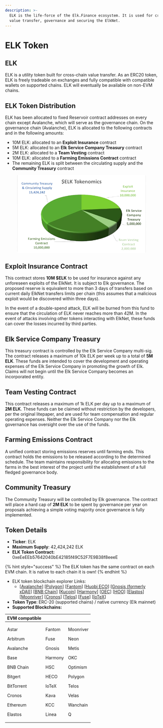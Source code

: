 ```yaml
---
description: >-
  ELK is the life-force of the Elk.Finance ecosystem. It is used for cross-chain
  value transfer, governance and securing the ElkNet.
---
```


# ELK Token

## ELK

ELK is a utility token built for cross-chain value transfer. As an ERC20 token, ELK is freely tradeable on exchanges and fully compatible with compatible wallets on supported chains. ELK will eventually be available on non-EVM chains.

## ELK Token Distribution <a href="#093b" id="093b"></a>

ELK has been allocated to fixed Reservoir contract addresses on every chain except Avalanche, which will serve as the governance chain. On the governance chain (Avalanche), ELK is allocated to the following contracts and in the following amounts:

* 10M ELK: allocated to an **Exploit Insurance** contract
* 5M ELK: allocated to an **Elk Service Company Treasury** contract
* 2M ELK: allocated to a **Team Vesting** contract
* 10M ELK: allocated to a **Farming Emissions Contract** contract
* The remaining ELK is split between the circulating supply and the **Community Treasury** contract

<figure><img src="../.gitbook/assets/elk_token_distribution-removebg-preview.png" alt=""><figcaption></figcaption></figure>

## Exploit Insurance Contract <a href="#2583" id="2583"></a>

This contract stores **10M $ELK** to be used for insurance against any unforeseen exploits of the ElkNet. It is subject to Elk governance. The proposed reserve is equivalent to more than 3 days of transfers based on current daily ElkNet transfers limits per chain (this assumes that a malicious exploit would be discovered within three days).

In the event of a double-spend attack, ELK will be burned from this fund to ensure that the circulation of ELK never reaches more than 42M. In the event of attacks involving other tokens interacting with ElkNet, these funds can cover the losses incurred by third parties.

## Elk Service Company Treasury <a href="#9f1e" id="9f1e"></a>

This treasury contract is controlled by the Elk Service Company multi-sig. The contract releases a maximum of 10k ELK per week up to a total of **5M ELK**. These funds are intended to cover the development and operating expenses of the Elk Service Company in promoting the growth of Elk. Claims will not begin until the Elk Service Company becomes an incorporated entity.

## Team Vesting Contract <a href="#cc6c" id="cc6c"></a>

This contract releases a maximum of 1k ELK per day up to a maximum of **2M ELK**. These funds can be claimed without restriction by the developers, per the original litepaper, and are used for team compensation and regular operating expenses. Neither the Elk Service Company nor the Elk governance has oversight over the use of the funds.

## Farming Emissions Contract <a href="#bf6f" id="bf6f"></a>

A unified contract storing emissions reserves until farming ends. This contract holds the emissions to be released according to the determined schedule. The team maintains responsibility for allocating emissions to the farms in the best interest of the project until the establishment of a full fledged governance body.

## Community Treasury <a href="#40b3" id="40b3"></a>

The Community Treasury will be controlled by Elk governance. The contract will place a hard cap of **2M ELK** to be spent by governance per year on proposals achieving a simple voting majority once governance is fully implemented.

## Token Details

* **Ticker**: ELK
* **Maximum Supply**: 42,424,242 ELK
* **ELK Token Contract:** 0xeEeEEb57642040bE42185f49C52F7E9B38f8eeeE

{% hint style="success" %}
The ELK token has the same contract on each EVM chain. It is native to each chain it is own!
{% endhint %}

* ELK token blockchain explorer Links:&#x20;
  * \[[Avalanche](https://snowscan.xyz/token/0xeeeeeb57642040be42185f49c52f7e9b38f8eeee)] \[[Polygon](https://polygonscan.com/token/0xeEeEEb57642040bE42185f49C52F7E9B38f8eeeE)] \[[Fantom](https://ftmscan.com/token/0xeEeEEb57642040bE42185f49C52F7E9B38f8eeeE)] \[[Huobi ECO](https://hecoinfo.com/token/0xeEeEEb57642040bE42185f49C52F7E9B38f8eeeE)] \[[Gnosis (formerly xDAI)](https://blockscout.com/xdai/mainnet/token/0xeEeEEb57642040bE42185f49C52F7E9B38f8eeeE/token-transfers)] \[[BNB Chain](https://bscscan.com/token/0xeEeEEb57642040bE42185f49C52F7E9B38f8eeeE)] \[[Kucoin](https://explorer.kcc.io/en/token/0xeeeeeb57642040be42185f49c52f7e9b38f8eeee)] \[[Harmony](https://explorer.harmony.one/address/0xeEeEEb57642040bE42185f49C52F7E9B38f8eeeE)] \[[OEC](https://www.oklink.com/en/okc/address/0xeeeeeb57642040be42185f49c52f7e9b38f8eeee)] \[[HOO](https://hooscan.com/token/0xeEeEEb57642040bE42185f49C52F7E9B38f8eeeE)] \[[Elastos](https://esc.elastos.io/token/0xeEeEEb57642040bE42185f49C52F7E9B38f8eeeE/token-transfers)] \[[Moonriver](https://blockscout.moonriver.moonbeam.network/token/0xeEeEEb57642040bE42185f49C52F7E9B38f8eeeE/token-transfers)] \[[Cronos](https://cronos.org/explorer/token/0xeEeEEb57642040bE42185f49C52F7E9B38f8eeeE/token-transfers)] \[[Telos](https://www.teloscan.io/address/0xeeeeeb57642040be42185f49c52f7e9b38f8eeee)] \[[Fuse](https://explorer.fuse.io/token/0xeEeEEb57642040bE42185f49C52F7E9B38f8eeeE/token-transfers)] \[[IoTeX](https://iotexscout.io/address/0xeEeEEb57642040bE42185f49C52F7E9B38f8eeeE)]
* **Token Type**: ERC-20 (supported chains) / native currency (Elk mainnet)
* **Supported Blockchains:**

| EVM compatible                                                                                                                                                                                                                                                                                                                                                                                                                                                                                                                                                                                                                                                                                                                                                                                                                                                                                                                                                                                                                                                                                                                                                                                                                                                                                                                                                 |                                                                                                                                                                                                                                                                                                                                                                                                                                                                                                                                                                                                                                                                                                                                                                                                                                                                                                                                                                                                                                                                                                                                                                                                                                                                                                      |                                                                                                                                                                                                                                                                                                                                                                                                                                                                                                                                                                                                                                                                                                                                                                                                                                                                                                                                                                                                                                                                                                                                                                                                                                                                                                                                  |
| -------------------------------------------------------------------------------------------------------------------------------------------------------------------------------------------------------------------------------------------------------------------------------------------------------------------------------------------------------------------------------------------------------------------------------------------------------------------------------------------------------------------------------------------------------------------------------------------------------------------------------------------------------------------------------------------------------------------------------------------------------------------------------------------------------------------------------------------------------------------------------------------------------------------------------------------------------------------------------------------------------------------------------------------------------------------------------------------------------------------------------------------------------------------------------------------------------------------------------------------------------------------------------------------------------------------------------------------------------------- | ---------------------------------------------------------------------------------------------------------------------------------------------------------------------------------------------------------------------------------------------------------------------------------------------------------------------------------------------------------------------------------------------------------------------------------------------------------------------------------------------------------------------------------------------------------------------------------------------------------------------------------------------------------------------------------------------------------------------------------------------------------------------------------------------------------------------------------------------------------------------------------------------------------------------------------------------------------------------------------------------------------------------------------------------------------------------------------------------------------------------------------------------------------------------------------------------------------------------------------------------------------------------------------------------------- | -------------------------------------------------------------------------------------------------------------------------------------------------------------------------------------------------------------------------------------------------------------------------------------------------------------------------------------------------------------------------------------------------------------------------------------------------------------------------------------------------------------------------------------------------------------------------------------------------------------------------------------------------------------------------------------------------------------------------------------------------------------------------------------------------------------------------------------------------------------------------------------------------------------------------------------------------------------------------------------------------------------------------------------------------------------------------------------------------------------------------------------------------------------------------------------------------------------------------------------------------------------------------------------------------------------------------------- |
| <p><img src="https://app.elk.finance/static/media/astar.6e9b1c641fe4ce4649a912e5ab0c5c97.svg" alt="" data-size="line">Astar</p><p><img src="https://app.elk.finance/static/media/arbitrum.d7c5519e0f34713b4590661df6e1437f.svg" alt="" data-size="line">Arbitrum</p><p><img src="https://app.elk.finance/static/media/avalanche.443a75d0426e4613c665ecf9866439e0.svg" alt="" data-size="line">Avalanche</p><p><img src="https://app.elk.finance/static/media/base.c4a512bfeb38f56e70779c839ded8f3e.svg" alt="" data-size="line">Base</p><p><img src="https://app.elk.finance/static/media/bsc.61061281d592a0e1e18b846deff4076d.svg" alt="" data-size="line">BNB Chain</p><p><img src="https://app.elk.finance/static/media/bitgert.9604f25572377efd58b90620824e7150.svg" alt="" data-size="line">Bitgert</p><p><img src="https://app.elk.finance/static/media/bitTorrent.d32f3f5afef23d4b90a33e86a97141f6.svg" alt="" data-size="line">BitTorrent</p><p><img src="https://app.elk.finance/static/media/cronos.9e90fcbf650e7d9a43e07323cbac0468.svg" alt="" data-size="line">Cronos</p><p><img src="https://app.elk.finance/static/media/ethereum.5564696b74a133a5eb39b8b4a447fca9.svg" alt="" data-size="line">Ethereum</p><p><img src="https://app.elk.finance/static/media/elastos.2232e1532a5418163a1c245b8c889c5b.svg" alt="" data-size="line">Elastos</p> | <p><img src="https://app.elk.finance/static/media/fantom.0b7815f983d5b2ee56d6547aacfef805.svg" alt="" data-size="line">Fantom</p><p><img src="https://app.elk.finance/static/media/fuse.ddfd728110d439fe23d7cafa1d053f85.svg" alt="" data-size="line">Fuse</p><p><img src="https://app.elk.finance/static/media/gnosis.afb4e70340fb5eb8eaf69b2f387b4090.svg" alt="" data-size="line">Gnosis</p><p><img src="https://app.elk.finance/static/media/harmony.1f8fe76bfaceebadeff9391007668a97.svg" alt="" data-size="line">Harmony</p><p><img src="https://app.elk.finance/static/media/hsc.487c1a3560237c7e0580363c00f9b17e.svg" alt="" data-size="line">HSC</p><p><img src="https://app.elk.finance/static/media/heco.b807a69b92294a4045edee9be306b57c.svg" alt="" data-size="line">HECO</p><p><img src="https://app.elk.finance/static/media/iotex.30bf460c4e7932e31d39.png" alt="" data-size="line">IoTeX</p><p><img src="https://app.elk.finance/static/media/kava.3c4a7d27992cb65c683ae7050515c6d2.svg" alt="" data-size="line">Kava</p><p><img src="https://app.elk.finance/static/media/kcc.e49045b327c60f651f41a9777881511c.svg" alt="" data-size="line">KCC</p><p><img src="https://app.elk.finance/static/media/linea.e554c45ba5595514347778621d8cb9df.svg" alt="" data-size="line">Linea</p> | <p><img src="https://app.elk.finance/static/media/moonriver.ca7df9a15b81e7a444413fe5d71b9c40.svg" alt="" data-size="line">Moonriver</p><p><img src="https://app.elk.finance/static/media/neon.6357c7fd613364731b6a08eba8192a77.svg" alt="" data-size="line">Neon</p><p><img src="https://app.elk.finance/static/media/metis.3467d350b0eb05dbea1d9ea1de35d3a5.svg" alt="" data-size="line">Metis</p><p><img src="https://app.elk.finance/static/media/oec.438e5e697144b4286fd6e903e91d7764.svg" alt="" data-size="line">OKC</p><p><img src="https://app.elk.finance/static/media/optimism.388993a914dcd24e1935aeecfc71815f.svg" alt="" data-size="line">Optimism</p><p><img src="https://app.elk.finance/static/media/polygon.2360cd3e334b530b9cbff7f0d2a433f0.svg" alt="" data-size="line">Polygon</p><p><img src="https://app.elk.finance/static/media/telos.603e4c6c2ebff7ddbb3b77e7ff678d3a.svg" alt="" data-size="line">Telos</p><p><img src="https://app.elk.finance/static/media/velas.0ca7fa061d96485da7e0f9f03ebcfa7d.svg" alt="" data-size="line">Velas</p><p><img src="https://app.elk.finance/static/media/wanchain.bb681b538e7ad570ce7cff09aebb82c0.svg" alt="" data-size="line">Wanchain</p><p><img src="https://app.elk.finance/static/media/q.f48efb829bf4abaa4275de078f111397.svg" alt="" data-size="line">Q</p> |
